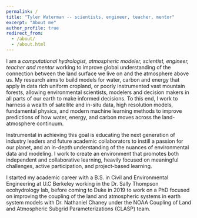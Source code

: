 ```yaml
---
permalink: /
title: "Tyler Waterman -- scientists, engineer, teacher, mentor"
excerpt: "About me"
author_profile: true
redirect_from: 
  - /about/
  - /about.html
---
```


I am a *computational hydrologist, atmospheric modeler, scientist, engineer, teacher and mentor* working to improve global understanding of the connection between the land surface we live on and the atmosphere above us. My research aims to build models for water, carbon and energy that apply in data rich uniform cropland, or poorly instrumented vast mountain forests, allowing environmental scientists, modelers and decision makers in all parts of our earth to make informed decisions. To this end, I work to harness a wealth of satellite and in-situ data, high resolution models, fundamental physics, and modern machine learning methods to improve predictions of how water, energy, and carbon moves across the land-atmosphere continuum. 

Instrumental in achieving this goal is educating the next generation of industry leaders and future academic collaborators to instill a passion for our planet, and an in-depth understanding of the nuances of environmental data and modeling.  I work to create an environment that promotes both independent and collaborative learning, heavily focused on meaningful challenges, active participation, and project-based learning.

I started my academic career with a B.S. in Civil and Environmental Engineering at U.C Berkeley working in the Dr. Sally Thompson ecohydrology lab, before coming to Duke in 2019 to work on a PhD focused on improving the coupling of the land and atmospheric systems in earth system models with Dr. Nathaniel Chaney under the NOAA Coupling of Land and Atmospheric Subgrid Parameterizations (CLASP) team.

